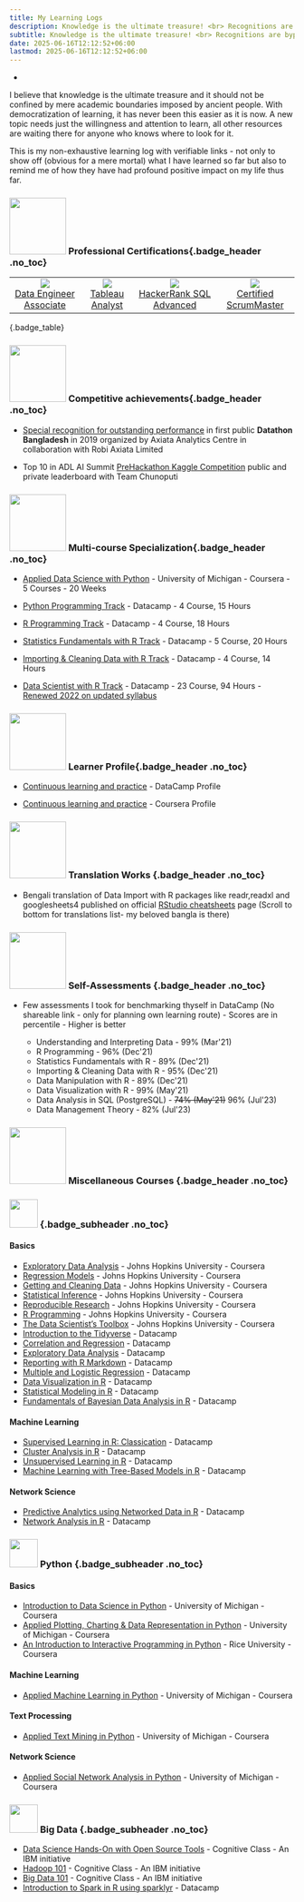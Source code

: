 ```yaml
---
title: My Learning Logs
description: Knowledge is the ultimate treasure! <br> Recognitions are byproducts!!
subtitle: Knowledge is the ultimate treasure! <br> Recognitions are byproducts!!
date: 2025-06-16T12:12:52+06:00
lastmod: 2025-06-16T12:12:52+06:00
---
```


-

I believe that knowledge is the ultimate treasure and it should not be confined by mere academic boundaries imposed by  ancient people. With democratization of learning, it has never been this easier as it is now. A new topic needs just the willingness and attention to learn, all other resources are waiting there for anyone who knows where to look for it.

This is my non-exhaustive learning log with verifiable links  - not only to show off (obvious for a mere mortal) what I have learned so far but also to remind me of how they have had profound positive impact on my life thus far.



<!-- {{< image-gallery gallery_dir="/img/badges" >}} -->


<!-- All Links -->
<!-- 
[lk_Data_Engineer_Associate]: (https://www.datacamp.com/certificate/DEA0010535469218)
[lk_Tableau_Analyst]: (https://www.youracclaim.com/badges/4c5a3dee-afc4-43a2-8723-b3edd0b13aac/linked_i)
[lk_HackerRank_SQL_Advanced]: (https://www.hackerrank.com/certificates/1c408f1f12c6)
[lk_CSM]: (http://bcert.me/sayxqywwt) -->



### <img src="/images/badges/header_medal.webp" style="height:100px;" /> **Professional Certifications**{.badge_header .no_toc}


|||||
|:---:|:---:|:---:|:---:|
|[![](/images/badges/badge_data_engineer_associate.webp)<br>Data Engineer Associate](https://www.datacamp.com/certificate/DEA0010535469218 "Certified Data Engineering Associate &#013;From: DataCamp &#013;Year: 2023")|[![](/images/badges/badge_Tableau_analyst.webp)<br>Tableau Analyst](https://www.youracclaim.com/badges/4c5a3dee-afc4-43a2-8723-b3edd0b13aac/linked_i "Tableau Analyst &#013;From: Tableau Software &#013;Year: 2020")|[![](/images/badges/badge_HackerRank_SQL_Advanced.webp)<br>HackerRank SQL Advanced](https://www.hackerrank.com/certificates/1c408f1f12c6 "SQL (Advanced) &#013;From: HackerRank &#013;Year: 2022")|[![](/images/badges/badge_CSM.webp)<br>Certified ScrumMaster](http://bcert.me/sayxqywwt "Certified ScrumMaster (CSM) &#013;From: Scrum Alliance &#013;Year: 2021")|
{.badge_table}


<!-- {:.no_toc}
### <img src="/images/lineImages/win.webp" style="zoom:26%;" /> **Professional Certifications**

* <img src="/images/lineImages/data_engineer_associate_badge.webp" style="zoom:32%;" /> [**Data Engineer Associate**](https://www.datacamp.com/certificate/DEA0010535469218) - DataCamp
* <img src="/images/lineImages/Tableau.webp" style="zoom:45%;" /> [**Tableau Analyst**](https://www.youracclaim.com/badges/4c5a3dee-afc4-43a2-8723-b3edd0b13aac/linked_i) - Tableau Software
* <img src="/images/lineImages/sql.webp" style="zoom:12%;" /> [**SQL (Advanced)**](https://www.hackerrank.com/certificates/1c408f1f12c6) - HackerRank
* <img src="/images/lineImages/Scrum.webp" style="zoom:10%;" /> [**Certified ScrumMaster (CSM)**](http://bcert.me/sayxqywwt) - Scrum Alliance -->


### <img src="/images/badges/header_certificate.webp" style="height:100px;" /> **Competitive achievements**{.badge_header .no_toc}

* [Special recognition for outstanding performance](https://www.linkedin.com/in/saifkbr/detail/treasury/position:1397985585/?entityUrn=urn%3Ali%3Afsd_profileTreasuryMedia%3A(ACoAAAnkSecBiPVfrsQTC7TE5pEQtWgOh-c7DU8%2C1567054661390)&section=position%3A1397985585&treasuryCount=4) in first public **Datathon Bangladesh** in 2019 organized by Axiata Analytics Centre in collaboration with Robi Axiata Limited

* Top 10 in ADL AI Summit  [PreHackathon Kaggle Competition](https://www.kaggle.com/c/adl-ai-summit-2021-prehackathon/leaderboard) public and private leaderboard with Team Chunoputi


### <img src="/images/badges/header_specialization.webp" style="height:100px;" /> **Multi-course Specialization**{.badge_header .no_toc}

* [Applied Data Science with Python](https://www.coursera.org/account/accomplishments/specialization/certificate/CDT3LC7DV57R)  - University of Michigan - Coursera - 5 Courses - 20 Weeks

* [Python Programming Track](https://www.datacamp.com/statement-of-accomplishment/track/0a7805367ae595950696bfc404cec2d6d404e250) - Datacamp - 4 Course, 15 Hours

* [R Programming Track](https://www.datacamp.com/statement-of-accomplishment/track/85e6c5d2c75aecc912f0ae4159c1f49c405f4e0b) - Datacamp - 4 Course, 18 Hours

* [Statistics Fundamentals with R Track](https://www.datacamp.com/statement-of-accomplishment/track/0197eaa2fa83ff7971cb4725e39824cf25a6917b) - Datacamp - 5 Course, 20 Hours

* [Importing & Cleaning Data with R Track](https://www.datacamp.com/statement-of-accomplishment/track/b83391b71cd0d6c921bcd35fdccf75408467669d) - Datacamp - 4 Course, 14 Hours

* [Data Scientist with R Track](https://www.datacamp.com/statement-of-accomplishment/track/c1275bbed27c5137502759f3e88a28bd4d1ae4ab) - Datacamp - 23 Course, 94 Hours - [Renewed 2022 on updated syllabus](https://www.datacamp.com/statement-of-accomplishment/track/d8f75292de3f0df1aa22b99bbfde4c7c86489d0e)



### <img src="/images/badges/header_profile.webp" style="height:100px;" /> **Learner Profile**{.badge_header .no_toc}

* [Continuous learning and practice](https://www.datacamp.com/profile/mobijoker) - DataCamp Profile

* [Continuous learning and practice](https://www.coursera.org/user/c633aa6b555cfd24d9c99747abf8beff) - Coursera Profile



### <img src="/images/badges/header_translate.webp" style="height:100px;" /> **Translation Works** {.badge_header .no_toc}

* Bengali translation of Data Import with R packages like readr,readxl and googlesheets4 published on official [RStudio cheatsheets](https://www.rstudio.com/resources/cheatsheets/) page (Scroll to bottom for translations list- my beloved bangla is there)

### <img src="/images/badges/header_assessment.webp" style="height:100px;" /> **Self-Assessments** {.badge_header .no_toc}

* Few assessments I took for benchmarking thyself in DataCamp (No shareable link - only for planning own learning route) - Scores are in percentile - Higher is better

	* Understanding and Interpreting Data - 99% (Mar'21)
	* R Programming - 96% (Dec'21)
	* Statistics Fundamentals with R - 89% (Dec'21)
	* Importing & Cleaning Data with R - 95% (Dec'21)
	* Data Manipulation with R - 89% (Dec'21)
	* Data Visualization with R - 99% (May'21)
	* Data Analysis in SQL (PostgreSQL) - ~~74% (May'21)~~ 96% (Jul'23)
	* Data Management Theory - 82% (Jul'23)


### <img src="/images/badges/header_misc.webp" style="height:100px;" /> **Miscellaneous Courses** {.badge_header .no_toc}


### <img src="/images/lineImages/R.svg" style="height:50px;" />  {.badge_subheader .no_toc}

#### Basics

* [Exploratory Data Analysis](https://www.coursera.org/account/accomplishments/verify/XZY4VEJ66LMT) - Johns Hopkins University - Coursera
* [Regression Models](https://www.coursera.org/account/accomplishments/verify/UQWGMX68AWE2) - Johns Hopkins University - Coursera
* [Getting and Cleaning Data](https://www.coursera.org/account/accomplishments/verify/8658BFUGZFE9) - Johns Hopkins University - Coursera
* [Statistical Inference](https://www.coursera.org/account/accomplishments/verify/RN2MVULTDLGZ) - Johns Hopkins University - Coursera
* [Reproducible Research](https://www.coursera.org/account/accomplishments/verify/D3UUND2QPG7K) - Johns Hopkins University - Coursera
* [R Programming](https://www.coursera.org/account/accomplishments/verify/CXKC8QDLJ4BR) - Johns Hopkins University - Coursera
* [The Data Scientist’s Toolbox](https://www.coursera.org/account/accomplishments/verify/69DRBG5YLKZP) - Johns Hopkins University - Coursera
* [Introduction to the Tidyverse](https://www.datacamp.com/statement-of-accomplishment/course/662a991adfd4a12c93e679993720d480e8af2d67) - Datacamp
* [Correlation and Regression](https://www.datacamp.com/statement-of-accomplishment/course/0eb1e45b30f3ce08f900ae8b04f409675b09d536) - Datacamp
* [Exploratory Data Analysis](https://www.datacamp.com/statement-of-accomplishment/course/59b57bbc834036bcd00824467880b7cf17830e6c) - Datacamp
* [Reporting with R Markdown](https://www.datacamp.com/statement-of-accomplishment/course/8c30a0806c7a92ed8a584234ff5cbde6e69e9980) - Datacamp
* [Multiple and Logistic Regression](https://www.datacamp.com/statement-of-accomplishment/course/c386e7805a783966ba538796539e7585bbeb2d90) - Datacamp
* [Data Visualization in R](https://www.datacamp.com/statement-of-accomplishment/course/dfe3e2ee2e2bd1114d3775016b67b33ed4e79ce0) - Datacamp
* [Statistical Modeling in R](https://www.datacamp.com/statement-of-accomplishment/course/4cdbe695a5b0d70f9f983f360dfc86be9e86520f) - Datacamp
* [Fundamentals of Bayesian Data Analysis in R](https://www.datacamp.com/statement-of-accomplishment/course/8362f5f644b52a06d9ac0d2566a66743fa7e4207) - Datacamp

#### Machine Learning

* [Supervised Learning in R: Classication](https://www.datacamp.com/statement-of-accomplishment/course/ff6fefdfbc3e0c43d339951f36f64414eba7f062) - Datacamp
* [Cluster Analysis in R](https://www.datacamp.com/statement-of-accomplishment/course/60eb1bf597caf6a2359a359d5a203210d116591e) - Datacamp
* [Unsupervised Learning in R](https://www.datacamp.com/statement-of-accomplishment/course/c51a7b365bae49feebf336418d68656d3470feb3) - Datacamp
* [Machine Learning with Tree-Based Models in R](https://www.datacamp.com/statement-of-accomplishment/course/6c05a6029d82f2d4292297d16a721eab3c3355d6) - Datacamp

#### Network Science

* [Predictive Analytics using Networked Data in R](https://www.datacamp.com/statement-of-accomplishment/course/dcd0fa233211d43177e265647b6d4f188fe8b526) - Datacamp
* [Network Analysis in R](https://www.datacamp.com/statement-of-accomplishment/course/75e6bc2d83cb457820500872b094dafaff141a2e) - Datacamp


### <img src="/images/lineImages/python.webp" style="height:50px;" /> **Python** {.badge_subheader .no_toc}

#### Basics

* [Introduction to Data Science in Python](https://www.coursera.org/account/accomplishments/verify/EUDYPCB3LZ7C) - University of Michigan  - Coursera
* [Applied Plotting, Charting & Data Representation in Python](https://www.coursera.org/account/accomplishments/verify/RA3TKZSFCNXK) - University of Michigan - Coursera
* [An Introduction to Interactive Programming in Python](https://www.coursera.org/api/legacyCertificates.v1/spark/statementOfAccomplishment/972072~7161003/pdf) - Rice University - Coursera

#### Machine Learning

* [Applied Machine Learning in Python](https://www.coursera.org/account/accomplishments/verify/XSC9PJRD64PS) - University of Michigan - Coursera

#### Text  Processing

* [Applied Text Mining in Python](https://www.coursera.org/account/accomplishments/verify/HV8KNJFJLM9A) - University of Michigan - Coursera

#### Network Science

* [Applied Social Network Analysis in Python](https://www.coursera.org/account/accomplishments/records/938BHJVFXYGT) - University of Michigan - Coursera

### <img src="/images/lineImages/Big_Data.webp" style="height:50px;" />  **Big Data** {.badge_subheader .no_toc}

* [Data Science Hands-On with Open Source Tools](https://courses.cognitiveclass.ai/certificates/d26fa0e13bdf4edca6a1cdc5e6e4f7a8) - Cognitive Class -  An IBM initiative
* [Hadoop 101](https://courses.cognitiveclass.ai/certificates/c7c59de14c93462f9312852e655d6fed) - Cognitive Class -  An IBM initiative
* [Big Data 101](https://courses.cognitiveclass.ai/certificates/46a97883ad5c4113803c531cc4a49d08) - Cognitive Class -  An IBM initiative
* [Introduction to Spark in R using sparklyr](https://www.datacamp.com/statement-of-accomplishment/course/7f8a7908e67d7f8a8b6f60e6d6a0ba1687d01f3f) - Datacamp


